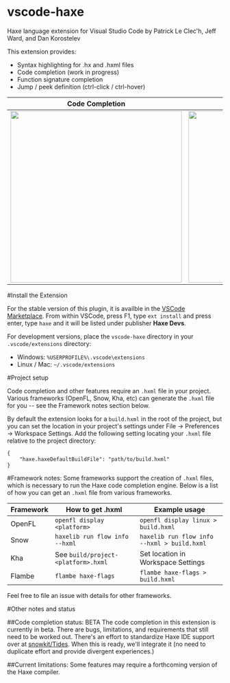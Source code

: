 # vscode-haxe
Haxe language extension for Visual Studio Code
by Patrick Le Clec'h, Jeff Ward, and Dan Korostelev

This extension provides:
- Syntax highlighting for .hx and .hxml files
- Code completion (work in progress)
- Function signature completion
- Jump / peek definition (ctrl-click / ctrl-hover)

Code Completion  | Peek Definition
------------- | -------------
<img src="https://lh3.googleusercontent.com/-ekHamgDiuZM/VnOd05QH04I/AAAAAAAAO4I/cfu718KBlO8/s1600/test.gif" width=400> | <img src="https://lh3.googleusercontent.com/-0cTfJGLLrpk/VoBPk4GAz_I/AAAAAAAAPKs/bWvpJBDjwnA/s400/definition_peek.gif" width=400>

#Install the Extension

For the stable version of this plugin, it is availble in the [VSCode Marketplace](https://marketplace.visualstudio.com/items/haxedevs.haxe). From within VSCode, press F1, type `ext install` and press enter, type `haxe` and it will be listed under publisher **Haxe Devs**.

For development versions, place the `vscode-haxe` directory in your `.vscode/extensions` directory:
- Windows: `%USERPROFILE%\.vscode\extensions`
- Linux / Mac: `~/.vscode/extensions`

#Project setup

Code completion and other features require an `.hxml` file in your project. Various frameworks (OpenFL, Snow, Kha, etc) can generate the `.hxml` file for you -- see the Framework notes section below.

By default the extension looks for a `build.hxml` in the root of the project, but you can set the location in your project's settings under File -> Preferences -> Workspace Settings. Add the following setting locating your `.hxml` file relative to the project directory:

```
{
    "haxe.haxeDefaultBuildFile": "path/to/build.hxml"
}
```

#Framework notes:
Some frameworks support the creation of `.hxml` files, which is necessary to run the Haxe code completion engine. Below is a list of how you can get an `.hxml` file from various frameworks.

Framework     | How to get .hxml                    | Example usage
------------- | ------------------------------------|------------------------
OpenFL        | `openfl display <platform>`         | `openfl display linux > build.hxml`
Snow          | `haxelib run flow info --hxml`      | `haxelib run flow info --hxml > build.hxml`
Kha           | See `build/project-<platform>.hxml` | Set location in Workspace Settings
Flambe        | `flambe haxe-flags`                 | `flambe haxe-flags > build.hxml`

Feel free to file an issue with details for other frameworks.

#Other notes and status

##Code completion status: BETA
The code completion in this extension is currently in beta. There are bugs, limitations, and requirements that still need to be worked out. There's an effort to standardize Haxe IDE support over at [snowkit/Tides](https://github.com/snowkit/tides). When this is ready, we'll integrate it (no need to duplicate effort and provide divergent experiences.)

##Current limitations:
Some features may require a forthcoming version of the Haxe compiler.

